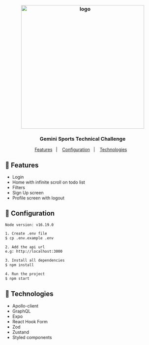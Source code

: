 <h3 align="center"><img src="https://user-images.githubusercontent.com/58083563/83780363-739f1500-a663-11ea-858c-a73f961fea90.png" alt="logo" width="400" /></h3>
<h3 align="center">Gemini Sports Technical Challenge</h3>

<p align="center">
  <a href="#gift-Features">Features</a>&nbsp;&nbsp;&nbsp;|&nbsp;&nbsp;&nbsp;
  <a href="#wrench-Configuration">Configuration</a>&nbsp;&nbsp;&nbsp;|&nbsp;&nbsp;&nbsp;
  <a href="#rocket-Technologies">Technologies</a>&nbsp;&nbsp;&nbsp;
</p>

## :gift: Features

- Login
- Home with infinite scroll on todo list
- Filters
- Sign Up screen
- Profile screen with logout

## :wrench: Configuration

`Node version: v16.19.0`

```bash
1. Create .env file 
$ cp .env.example .env

2. Add the api url
e.g: http://localhost:3000

3. Install all dependencies
$ npm install

4. Run the project
$ npm start
```

## :rocket: Technologies

- Apollo-client
- GraphQL
- Expo
- React Hook Form
- Zod
- Zustand
- Styled components
